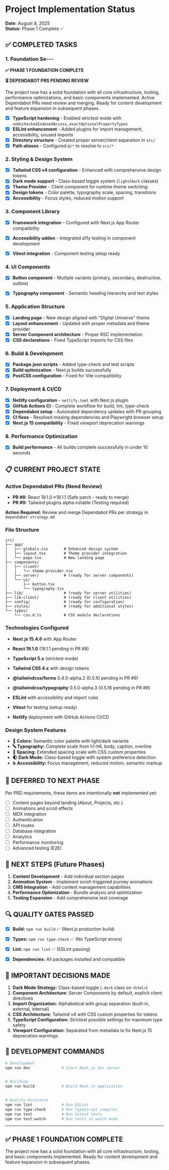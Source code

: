 # Project Implementation Status

**Date:** August 8, 2025  
**Status:** Phase 1 Complete ✅

## ✅ COMPLETED TASKS

### 1. Foundation Se---

**✅ PHASE 1 FOUNDATION COMPLETE**
 
**⏳ DEPENDABOT PRS PENDING REVIEW**

The project now has a solid foundation with all core infrastructure, tooling, performance optimizations, and basic components implemented. Active Dependabot PRs need review and merging. Ready for content development and feature expansion in subsequent phases.

- [x] **TypeScript hardening** - Enabled strictest mode with `noUncheckedIndexedAccess`, `exactOptionalPropertyTypes`
- [x] **ESLint enhancement** - Added plugins for import management, accessibility, unused imports
- [x] **Directory structure** - Created proper server/client separation in `src/`
- [x] **Path aliases** - Configured `@/*` to resolve to `src/*`

### 2. Styling & Design System

- [x] **Tailwind CSS v4 configuration** - Enhanced with comprehensive design tokens
- [x] **Dark mode support** - Class-based toggle system (`light`/`dark` classes)
- [x] **Theme Provider** - Client component for runtime theme switching
- [x] **Design tokens** - Color palette, typography scale, spacing, transitions
- [x] **Accessibility** - Focus styles, reduced motion support

### 3. Component Library

 
- [x] **Framework integration** - Configured with Next.js App Router compatibility
- [x] **Accessibility addon** - Integrated a11y testing in component development
 
- [x] **Vitest integration** - Component testing setup ready

### 4. UI Components

- [x] **Button component** - Multiple variants (primary, secondary, destructive, outline)
- [x] **Typography component** - Semantic heading hierarchy and text styles
 

### 5. Application Structure

- [x] **Landing page** - New design aligned with "Digital Universe" theme
- [x] **Layout enhancement** - Updated with proper metadata and theme provider
- [x] **Server Component architecture** - Proper RSC implementation
- [x] **CSS declarations** - Fixed TypeScript imports for CSS files

### 6. Build & Development

- [x] **Package.json scripts** - Added type-check and test scripts
- [x] **Build optimization** - Next.js builds successfully
- [x] **PostCSS configuration** - Fixed for Vite compatibility

### 7. Deployment & CI/CD

- [x] **Netlify configuration** - `netlify.toml` with Next.js plugin
- [x] **GitHub Actions CI** - Complete workflow for build, lint, type-check
- [x] **Dependabot setup** - Automated dependency updates with PR grouping
- [x] **CI fixes** - Resolved missing dependencies and Playwright browser setup
- [x] **Next.js 15 compatibility** - Fixed viewport deprecation warnings

### 8. Performance Optimization

 
- [x] **Build performance** - All builds complete successfully in under 10 seconds

## 📋 CURRENT PROJECT STATE

### Active Dependabot PRs (Need Review)

- **PR #8:** React 19.1.0→19.1.1 (Safe patch - ready to merge)
- **PR #9:** Tailwind plugins alpha→stable (Testing required)

**Action Required:** Review and merge Dependabot PRs per strategy in `dependabot-strategy.md`

### File Structure

```text
src/
├── app/
│   ├── globals.css       # Enhanced design system
│   ├── layout.tsx        # Theme provider integration
│   └── page.tsx          # New landing page
├── components/
│   ├── client/
│   │   └── theme-provider.tsx
│   ├── server/           # (ready for server components)
│   └── ui/
│       ├── button.tsx
│       └── typography.tsx
├── lib/                  # (ready for server utilities)
├── lib-client/           # (ready for client utilities)
├── config/               # (ready for configuration)
├── styles/               # (ready for additional styles)
└── types/
    └── css.d.ts          # CSS module declarations
```

### Technologies Configured

- **Next.js 15.4.6** with App Router
- **React 19.1.0** (19.1.1 pending in PR #8)
- **TypeScript 5.x** (strictest mode)
- **Tailwind CSS 4.x** with design tokens
- **@tailwindcss/forms** 0.4.0-alpha.2 (0.5.10 pending in PR #9)
- **@tailwindcss/typography** 0.5.0-alpha.3 (0.5.16 pending in PR #9)
 
- **ESLint** with accessibility and import rules
- **Vitest** for testing (setup ready)
- **Netlify** deployment with GitHub Actions CI/CD

### Design System Features

- **🎨 Colors:** Semantic color palette with light/dark variants
- **🔤 Typography:** Complete scale from h1-h6, body, caption, overline
- **📏 Spacing:** Extended spacing scale with CSS custom properties
- **🌓 Dark Mode:** Class-based toggle with system preference detection
- **♿ Accessibility:** Focus management, reduced motion, semantic markup

## 🚧 DEFERRED TO NEXT PHASE

Per PRD requirements, these items are intentionally **not** implemented yet:

- [ ] Content pages beyond landing (About, Projects, etc.)
- [ ] Animations and scroll effects
- [ ] MDX integration
- [ ] Authentication
- [ ] API routes
- [ ] Database integration
- [ ] Analytics
- [ ] Performance monitoring
- [ ] Advanced testing (E2E)

## 🎯 NEXT STEPS (Future Phases)

1. **Content Development** - Add individual section pages
2. **Animation System** - Implement scroll-triggered journey animations
3. **CMS Integration** - Add content management capabilities
4. **Performance Optimization** - Bundle analysis and optimization
5. **Testing Expansion** - Add comprehensive test coverage

## 🔍 QUALITY GATES PASSED

- [x] **Build:** `npm run build` ✅ (Next.js production build)
- [x] **Types:** `npm run type-check` ✅ (No TypeScript errors)
- [x] **Lint:** `npm run lint` ✅ (ESLint passing)
 
- [x] **Dependencies:** All packages installed and compatible

## 📝 IMPORTANT DECISIONS MADE

1. **Dark Mode Strategy:** Class-based toggle (`.dark` class on `<html>`)
2. **Component Architecture:** Server Components by default, explicit client directives
3. **Import Organization:** Alphabetical with group separation (built-in, external, internal)
4. **CSS Architecture:** Tailwind v4 with CSS custom properties for tokens
5. **TypeScript Configuration:** Strictest possible settings for maximum type safety
6. **Viewport Configuration:** Separated from metadata to fix Next.js 15 deprecation warnings

## 🔧 DEVELOPMENT COMMANDS

```bash
# Development
npm run dev              # Start Next.js dev server
 

# Building
npm run build            # Build Next.js application
 

# Quality Assurance
npm run lint             # Run ESLint
npm run type-check       # Run TypeScript compiler
npm run test             # Run Vitest tests
npm run test:watch       # Run tests in watch mode
```

---

## ✅ PHASE 1 FOUNDATION COMPLETE

The project now has a solid foundation with all core infrastructure, tooling, and basic components implemented. Ready for content development and feature expansion in subsequent phases.
